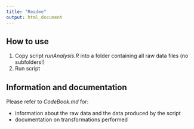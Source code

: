 ```yaml
---
title: "Readme"
output: html_document
---
```



## How to use

1. Copy script *runAnalysis.R* into a folder containing all raw data files (no subfolders!)
2. Run script


## Information and documentation

Please refer to *CodeBook.md* for:
* information about the raw data and the data produced by the script
* documentation on transformations performed